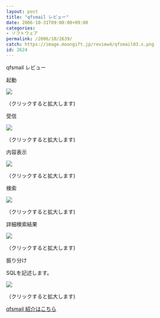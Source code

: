 ```yaml
---
layout: post
title: "qfsmail レビュー"
date: 2006-10-31T09:00:00+09:00
categories:
- ソフトウェア
permalink: /2006/10/2639/
catch: https://image.moongift.jp/review4/qfsmail03.s.png
id: 2624
---
```

qfsmail レビュー  
<!--more-->

起動

  

[![](https://image.moongift.jp/review4/qfsmail01.s.png)](https://image.moongift.jp/review4/qfsmail01.png)  
  
（クリックすると拡大します)

  

受信

  

[![](https://image.moongift.jp/review4/qfsmail02.s.png)](https://image.moongift.jp/review4/qfsmail02.png)  
  
（クリックすると拡大します)

  

内容表示

  

[![](https://image.moongift.jp/review4/qfsmail07.s.png)](https://image.moongift.jp/review4/qfsmail07.png)  
  
（クリックすると拡大します)

  

検索

  

[![](https://image.moongift.jp/review4/qfsmail03.s.png)](https://image.moongift.jp/review4/qfsmail03.png)  
  
（クリックすると拡大します)

  

詳細検索結果

  

[![](https://image.moongift.jp/review4/qfsmail05.s.png)](https://image.moongift.jp/review4/qfsmail05.png)  
  
（クリックすると拡大します)

  

振り分け

  

SQLを記述します。

  

[![](https://image.moongift.jp/review4/qfsmail0.s.png)](https://image.moongift.jp/review4/qfsmail0.png)  
  
（クリックすると拡大します)

  

[qfsmail 紹介はこちら](http://oss.moongift.jp/intro/i-2638.html)

